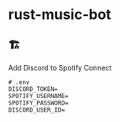 # rust-music-bot
## 🏗

Add Discord to Spotify Connect

```env
# .env
DISCORD_TOKEN=
SPOTIFY_USERNAME=
SPOTIFY_PASSWORD=
DISCORD_USER_ID=
```